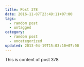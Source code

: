 ```yaml
---
title: Post 378
date: 2016-11-07T23:49:11+07:00
tags:
  - random post
  - untagged
category:
  - random post
  - uncategorized
updated: 2013-04-19T15:03:10+07:00
---
```

This is content of post 378